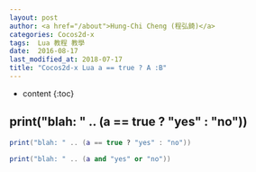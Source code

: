 ```yaml
---
layout: post
author: <a href="/about">Hung-Chi Cheng (程弘錡)</a>
categories: Cocos2d-x
tags:  Lua 教程 教學 
date:  2016-08-17
last_modified_at: 2018-07-17
title: "Cocos2d-x Lua a == true ? A :B"
---
```

<!--                Title 的建議最大長度                   -->

* content
{:toc}


## print("blah: " .. (a == true ? "yes" : "no"))
```lua
print("blah: " .. (a == true ? "yes" : "no"))

print("blah: " .. (a and "yes" or "no"))
```